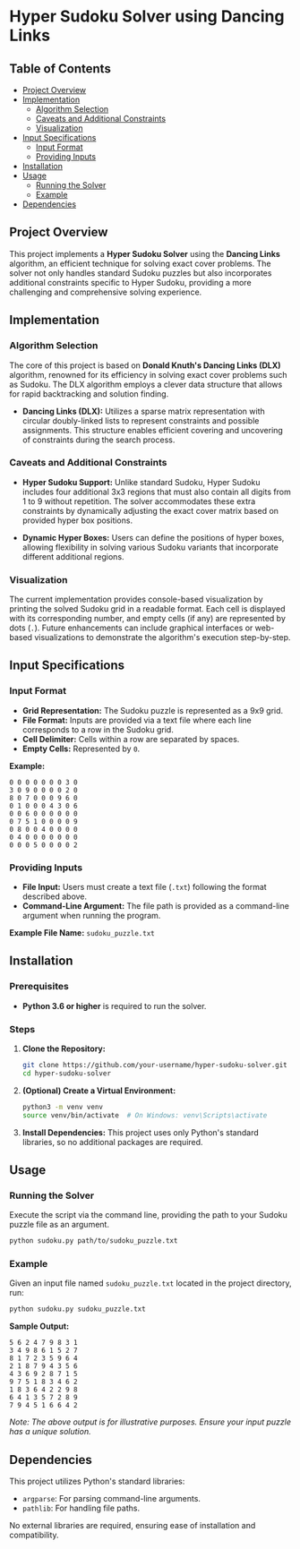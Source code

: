 # Hyper Sudoku Solver using Dancing Links

## Table of Contents

- [Project Overview](#project-overview)
- [Implementation](#implementation)
  - [Algorithm Selection](#algorithm-selection)
  - [Caveats and Additional Constraints](#caveats-and-additional-constraints)
  - [Visualization](#visualization)
- [Input Specifications](#input-specifications)
  - [Input Format](#input-format)
  - [Providing Inputs](#providing-inputs)
- [Installation](#installation)
- [Usage](#usage)
  - [Running the Solver](#running-the-solver)
  - [Example](#example)
- [Dependencies](#dependencies)


## Project Overview

This project implements a **Hyper Sudoku Solver** using the **Dancing Links** algorithm, an efficient technique for solving exact cover problems. The solver not only handles standard Sudoku puzzles but also incorporates additional constraints specific to Hyper Sudoku, providing a more challenging and comprehensive solving experience.

## Implementation

### Algorithm Selection

The core of this project is based on **Donald Knuth's Dancing Links (DLX)** algorithm, renowned for its efficiency in solving exact cover problems such as Sudoku. The DLX algorithm employs a clever data structure that allows for rapid backtracking and solution finding.

- **Dancing Links (DLX):** Utilizes a sparse matrix representation with circular doubly-linked lists to represent constraints and possible assignments. This structure enables efficient covering and uncovering of constraints during the search process.

### Caveats and Additional Constraints

- **Hyper Sudoku Support:** Unlike standard Sudoku, Hyper Sudoku includes four additional 3x3 regions that must also contain all digits from 1 to 9 without repetition. The solver accommodates these extra constraints by dynamically adjusting the exact cover matrix based on provided hyper box positions.
  
- **Dynamic Hyper Boxes:** Users can define the positions of hyper boxes, allowing flexibility in solving various Sudoku variants that incorporate different additional regions.

### Visualization

The current implementation provides console-based visualization by printing the solved Sudoku grid in a readable format. Each cell is displayed with its corresponding number, and empty cells (if any) are represented by dots (`.`). Future enhancements can include graphical interfaces or web-based visualizations to demonstrate the algorithm's execution step-by-step.

## Input Specifications

### Input Format

- **Grid Representation:** The Sudoku puzzle is represented as a 9x9 grid.
- **File Format:** Inputs are provided via a text file where each line corresponds to a row in the Sudoku grid.
- **Cell Delimiter:** Cells within a row are separated by spaces.
- **Empty Cells:** Represented by `0`.

**Example:**
```
0 0 0 0 0 0 0 3 0
3 0 9 0 0 0 0 2 0
8 0 7 0 0 0 9 6 0
0 1 0 0 0 4 3 0 6
0 0 6 0 0 0 0 0 0
0 7 5 1 0 0 0 0 9
0 8 0 0 4 0 0 0 0
0 4 0 0 0 0 0 0 0
0 0 0 5 0 0 0 0 2
```

### Providing Inputs

- **File Input:** Users must create a text file (`.txt`) following the format described above.
- **Command-Line Argument:** The file path is provided as a command-line argument when running the program.

**Example File Name:** `sudoku_puzzle.txt`

## Installation

### Prerequisites

- **Python 3.6 or higher** is required to run the solver.

### Steps

1. **Clone the Repository:**
   ```bash
   git clone https://github.com/your-username/hyper-sudoku-solver.git
   cd hyper-sudoku-solver
   ```

2. **(Optional) Create a Virtual Environment:**
   ```bash
   python3 -m venv venv
   source venv/bin/activate  # On Windows: venv\Scripts\activate
   ```

3. **Install Dependencies:**
   This project uses only Python's standard libraries, so no additional packages are required.

## Usage

### Running the Solver

Execute the script via the command line, providing the path to your Sudoku puzzle file as an argument.

```bash
python sudoku.py path/to/sudoku_puzzle.txt
```

### Example

Given an input file named `sudoku_puzzle.txt` located in the project directory, run:

```bash
python sudoku.py sudoku_puzzle.txt
```

**Sample Output:**
```
5 6 2 4 7 9 8 3 1
3 4 9 8 6 1 5 2 7
8 1 7 2 3 5 9 6 4
2 1 8 7 9 4 3 5 6
4 3 6 9 2 8 7 1 5
9 7 5 1 8 3 4 6 2
1 8 3 6 4 2 2 9 8
6 4 1 3 5 7 2 8 9
7 9 4 5 1 6 6 4 2
```

*Note: The above output is for illustrative purposes. Ensure your input puzzle has a unique solution.*

## Dependencies

This project utilizes Python's standard libraries:

- `argparse`: For parsing command-line arguments.
- `pathlib`: For handling file paths.

No external libraries are required, ensuring ease of installation and compatibility.



